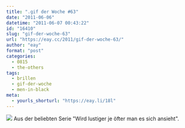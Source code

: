 ```yaml
---
title: ".gif der Woche #63"
date: "2011-06-06"
datetime: "2011-06-07 00:43:22"
id: "16410"
slug: "gif-der-woche-63"
url: "https://eay.cc/2011/gif-der-woche-63/"
author: "eay"
format: "post"
categories:
  - 0815
  - the-others
tags:
  - brillen
  - gif-der-woche
  - men-in-black
meta:
  - yourls_shorturl: "https://eay.li/18l"
---
```


![](https://eay.cc/uploads/2011/mib_sunglasses.gif) Aus der beliebten Serie "Wird lustiger je öfter man es sich ansieht".
